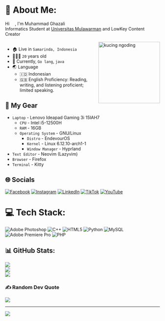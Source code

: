 # 💫 About Me:
Hi <img src = https://raw.githubusercontent.com/aemmadi/aemmadi/master/wave.gif style = "height:1em;">, I'm Muhammad Ghazali<br>Informatics Student at <a href = "https://unmul.ac.id">Universitas Mulawarman</a> and LowKey Content Creator<br><br>
<img align ="right" alt ="kucing ngoding" width = '200px' src = "https://c.tenor.com/GOj9ZF_-ZOcAAAAC/tenor.gif" >
- 🏠 Live in ```Samarinda, Indonesia```
- 🧍🏻‍♂️ ```20``` years old
- 🌟 Currently, ```Go lang```, ```java```
- 🌏 Language
  - 🇮🇩 Indonesian
  - 🇬🇧 English Proficiency: Reading, writing, and listening proficient; limited speaking.

## 🧰 My Gear
- ```Laptop``` - Lenovo Ideapad Gaming 3i 15IAH7
  - ```CPU``` - Intel i5-12500H
  - ```RAM``` - 16GB
  - ```Operating System``` - GNU/Linux
    - ```Distro``` - EndevourOS
    - ```Kernel``` - Linux 6.12.10-arch1-1
    - ```Window Manager``` - Hyprland
- ```Text Editor``` - Neovim (Lazyvim)
- ```Browser``` - Firefox
- ```Terminal``` - Kitty

## 🌐 Socials
[![Facebook](https://img.shields.io/badge/Facebook-%231877F2.svg?logo=Facebook&logoColor=white)](https://facebook.com/e.elghaz) [![Instagram](https://img.shields.io/badge/Instagram-%23E4405F.svg?logo=Instagram&logoColor=white)](https://instagram.com/elghaz.ali) [![LinkedIn](https://img.shields.io/badge/LinkedIn-%230077B5.svg?logo=linkedin&logoColor=white)](https://linkedin.com/in/muhammad-ghazali-16a946334) [![TikTok](https://img.shields.io/badge/TikTok-%23000000.svg?logo=TikTok&logoColor=white)](https://tiktok.com/@e.elghaz._) [![YouTube](https://img.shields.io/badge/YouTube-%23FF0000.svg?logo=YouTube&logoColor=white)](https://youtube.com/@UCftfaDcIkMyoX7M7sWtOLGw) 

# 💻 Tech Stack:
![Adobe Photoshop](https://img.shields.io/badge/adobe%20photoshop-%2331A8FF.svg?style=for-the-badge&logo=adobe%20photoshop&logoColor=white) ![C++](https://img.shields.io/badge/c++-%2300599C.svg?style=for-the-badge&logo=c%2B%2B&logoColor=white) ![HTML5](https://img.shields.io/badge/html5-%23E34F26.svg?style=for-the-badge&logo=html5&logoColor=white) ![Python](https://img.shields.io/badge/python-3670A0?style=for-the-badge&logo=python&logoColor=ffdd54) ![MySQL](https://img.shields.io/badge/mysql-4479A1.svg?style=for-the-badge&logo=mysql&logoColor=white) ![Adobe Premiere Pro](https://img.shields.io/badge/Adobe%20Premiere%20Pro-9999FF.svg?style=for-the-badge&logo=Adobe%20Premiere%20Pro&logoColor=white) ![PHP](https://img.shields.io/badge/php-%23777BB4.svg?style=for-the-badge&logo=php&logoColor=white)
## 📊 GitHub Stats:
![](https://github-readme-stats.vercel.app/api/top-langs/?username=elghazx&theme=onedark&hide_border=false&include_all_commits=false&count_private=false&layout=compact)<br/>
![](https://github-readme-stats.vercel.app/api?username=elghazx&theme=onedark&hide_border=false&include_all_commits=false&count_private=false)<br/>
![](https://github-readme-streak-stats.herokuapp.com/?user=elghazx&theme=onedark&hide_border=false)

### ✍️ Random Dev Quote
![](https://quotes-github-readme.vercel.app/api?type=vetical&theme=tokyonight)

---
[![](https://visitcount.itsvg.in/api?id=elghazx&icon=0&color=10)](https://visitcount.itsvg.in)

<!-- Proudly created with GPRM ( https://gprm.itsvg.in ) -->
